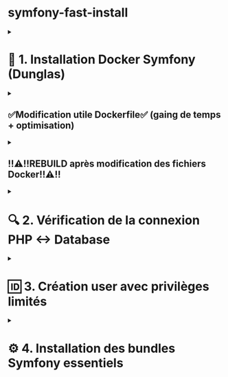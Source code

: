 <summary><h1>symfony-fast-install</h1></summary>

<details>
<summary><h1>🚀 1. Installation Docker Symfony (Dunglas)</h1></summary>
<details>

<summary><h2>1.1 - Clonage du repository</summary>

Naviguer dans votre dossier de travail souhaité
```bash
cd /chemin/vers/votre/dossier
```
Cloner le template Symfony Docker de Dunglas directement dans le dossier courant
```bash
git clone https://github.com/dunglas/symfony-docker.git .
```
</details>
<details>
<summary><h2>1.2 - Construction et démarrage initial<h2></summary>


Construire les images Docker (premier build)
```bash
docker compose build --pull --no-cache
``` 
Alternative pour builds suivants (plus rapide)
```bash
docker compose build
```

Démarrer les conteneurs
```bash
docker compose up -d
```
Vérifier l'état des conteneurs
```bash
docker compose ps
```
</details>
<details>
    <summary><h2>1.3 - Accès à l'application (PostgreSQL + Doctrine)</h2></summary>

- URL : `https://localhost`
- ⚠️ Accepter le certificat SSL auto-signé dans le navigateur
</details>
<details>
<summary><h2>1.4 - Installation de la base de données</summary>
<h3>Extension VS Code Docker</h3>

- Installer l'extension "Docker" par Microsoft
- Dans la sidebar Docker (icône baleine) :
   - Clic droit sur `symfony-docker-php-1`
   - Sélectionner "Attach Shell"
- Un terminal s'ouvre directement dans VS Code
- Exécuter : 
```bash
composer require symfony/orm-pack
``` 
</details>
</details>
<details>
    <summary><h2>✅Modification utile Dockerfile✅ (gaing de temps + optimisation)</h2></summary>
<details>
    <summary><h2>Alias sf = php bin/console</h2></summary>

```bash
# 🔧 Ajouter l'alias sf de façon permanente
RUN echo 'alias sf="php bin/console"' >> /root/.bashrc && \
    echo 'alias sf="php bin/console"' >> /etc/bash.bashrc
``` 
</details>

<details>
    <summary><h2>Node.js + npm install in php containeur</h2></summary>

```bash
RUN apt-get update && apt-get install -y --no-install-recommends \
    acl \
    file \          # <-- ajouter cette ligne
    gettext \
    git \           # <-- ajouter cette ligne
    curl \
    && rm -rf /var/lib/apt/lists/*
# Installer Node.js et npm
RUN curl -fsSL https://deb.nodesource.com/setup_lts.x | bash - \
    && apt-get install -y nodejs \
    && npm install -g @dbml/cli
``` 

Résultat final du dockerfile 
```bash
# Base FrankenPHP image
FROM frankenphp_upstream AS frankenphp_base

WORKDIR /app

VOLUME /app/var/

# persistent / runtime deps
# hadolint ignore=DL3008
RUN apt-get update && apt-get install -y --no-install-recommends \
    acl \
    file \
    gettext \
    git \
    curl \
    && rm -rf /var/lib/apt/lists/*

# 🔧 Ajouter l'alias sf de façon permanente
RUN echo 'alias sf="php bin/console"' >> /root/.bashrc && \
    echo 'alias sf="php bin/console"' >> /etc/bash.bashrc

# Installer Node.js et npm
RUN curl -fsSL https://deb.nodesource.com/setup_lts.x | bash - \
    && apt-get install -y nodejs \
    && npm install -g @dbml/cli

RUN set -eux; \
	install-php-extensions \
		@composer \
		apcu \
		intl \
		opcache \
		zip \
	;

# https://getcomposer.org/doc/03-cli.md#composer-allow-superuser
ENV COMPOSER_ALLOW_SUPERUSER=1
``` 
- Permet l'obtention d'une base de données complète récente grâce à la commande :
```bash
db2dbml postgres 'postgresql://user:password@localhost:5432/dbname?schemas=schema1,schema2,schema3' -o database.dbml
``` 
```bash
db2dbml postgres 'postgresql://user_symfony:secret@database:5432/app' -o database1.dbml
``` 
</details>
<details>
    <summary><h2>Ajout d'Adminer - Interface graphique pour PostgreSQL</h2></summary>

- Qu'est-ce qu'Adminer ?
Adminer est une interface web légère pour gérer vos bases de données directement depuis votre navigateur, similaire à phpMyAdmin mais pour plusieurs types de bases.

- Ajout du service Adminer au compose.yaml

```yaml
services:
  adminer:
    image: adminer
    restart: always
    ports:
      - 8080:8080
``` 

- Accès à Adminer
    - URL : 
    ```bash
    http://localhost:8080
    ``` 
    - Interface : Web accessible depuis votre navigateur

- Connexion à PostgreSQL via Adminer
Dans l'interface Adminer, utiliser ces paramètres :
    - **Système** : PostgreSQL
    - **Serveur** : database
    - **Utilisateur** : user_symfony
    - **Mot de passe** : secret
    - **Base de données** : app

-  Fonctionnalités disponibles
    - 📊 **Visualisation des tables** - Structure et données
    - ✏️ **Édition directe** - Modifier les enregistrements
    - 🔍 **Exécution de requêtes SQL** - Interface de requêtage
    - 📈 **Schéma de base** - Vue d'ensemble des relations
    - 📤 **Import/Export** - Sauvegarde et restauration
</details>
</details>
<details>
    <summary><h2> ‼️⚠️‼️REBUILD après modification des fichiers Docker‼️⚠️‼️</h2></summary>

```bash
docker compose down
```
```bash
docker compose build
```
```bash
docker compose up -d
```

</details>

<details>
<summary><h1> 🔍 2. Vérification de la connexion PHP ↔ Database</h1></summary>
<details>
    <summary><h2>2.1 - Vérifier l'état des conteneurs</h2></summary>

- Voir les conteneurs actifs
```bash
docker compose ps
```
- Voir les logs en cas de problème
```bash
docker compose logs database
```
```bash
docker compose logs php
```
</details>
<details>
    <summary><h2>2.2 - Test de connexion via Doctrine</h2></summary>
    Entrer dans le conteneur PHP

   - Clic droit sur `symfony-docker-php-1`
   - Sélectionner "Attach Shell"

```bash
sf doctrine:query:sql "SELECT version();"
```
Résultat attendu :  
```bash
  version                                                                                   
 ------------------------------------------------------------------------------------------ 
  PostgreSQL 16.10 on x86_64-pc-linux-musl, compiled by gcc (Alpine 14.2.0) 14.2.0, 64-bit 
```
</details>
<details>
    <summary><h2>2.3 - Création de la base de données</h2></summary>
Dans le conteneur PHP

```bash
sf doctrine:database:create
```
Si erreur "database already exists" = Connexion OK !

</details>
<details>
    <summary><h2> 2.4 - Test direct PostgreSQL</h2></summary>
Entrer dans le conteneur PostgreSQL

   - Clic droit sur `symfony-docker-database-1`
   - Sélectionner "Attach Shell"
```bash
psql -U app -d app
```
Vérifier les utilisateurs
```bash
\du
```
Sortir
```bash
\q
```

</details>
</details>
<details>
    <summary><h1> 🆔 3. Création user avec privilèges limités</h1></summary>
<details>
    <summary><h2> 3.1 - Création du script d'initialisation</h2></summary>

Créer le dossier 📂 pour les scripts
```bash
mkdir -p docker/postgres/init
```
Créer un fichier 📇 "01-create-symfony-user.sql"

```bash
-- Script de sécurisation PostgreSQL pour Symfony
-- Objectif: Créer un utilisateur avec permissions limitées pour l'application

-- 1. Créer un utilisateur Symfony avec permissions limitées
CREATE USER user_symfony WITH PASSWORD 'secret';

-- 2. Accorder seulement les permissions nécessaires sur la base de données
GRANT CONNECT ON DATABASE app TO user_symfony;

-- 3. Accorder les permissions sur le schéma public
GRANT USAGE ON SCHEMA public TO user_symfony;
GRANT CREATE ON SCHEMA public TO user_symfony;  -- AJOUTÉ: nécessaire pour les migrations

-- 4. Accorder les permissions CRUD sur toutes les tables existantes
GRANT SELECT, INSERT, UPDATE, DELETE ON ALL TABLES IN SCHEMA public TO user_symfony;

-- 5. Accorder les permissions sur les futures tables (pour les migrations)
ALTER DEFAULT PRIVILEGES IN SCHEMA public GRANT SELECT, INSERT, UPDATE, DELETE ON TABLES TO user_symfony;

-- 6. AJOUTÉ: Permissions pour créer/modifier les tables (migrations Doctrine)
GRANT CREATE ON DATABASE app TO user_symfony;
ALTER DEFAULT PRIVILEGES IN SCHEMA public GRANT ALL PRIVILEGES ON TABLES TO user_symfony;

-- 7. Accorder les permissions sur les séquences (pour les auto-increment)
GRANT USAGE, SELECT ON ALL SEQUENCES IN SCHEMA public TO user_symfony;
ALTER DEFAULT PRIVILEGES IN SCHEMA public GRANT USAGE, SELECT ON SEQUENCES TO user_symfony;

-- 8. AJOUTÉ: Permissions sur les séquences pour les migrations
ALTER DEFAULT PRIVILEGES IN SCHEMA public GRANT ALL PRIVILEGES ON SEQUENCES TO user_symfony;

-- 9. IMPORTANT: user_symfony peut maintenant:
-- - CREATE TABLE (nécessaire pour les migrations)
-- - ALTER TABLE (nécessaire pour les migrations)
-- - DROP TABLE (nécessaire pour rollback migrations)
-- Mais ne peut toujours PAS:
-- - DROP DATABASE
-- - Créer d'autres utilisateurs

\echo 'Utilisateur user_symfony créé avec permissions pour Doctrine migrations'
\echo 'SÉCURITÉ: Cet utilisateur peut gérer les tables mais pas la base de données'
```
</details>
<details>
    <summary><h2>3.2 - Modification du compose.yaml</h2></summary>

Ajouter cette ligne dans la section `volumes` du service `database` :
```yaml
volumes:
  - database_data:/var/lib/postgresql/data:rw
  - ./docker/postgres/init:/docker-entrypoint-initdb.d:ro  # <- Ajouter cette ligne
```
</details>
<details>
    <summary><h2>3.3 - Modification de la configuration d'utilisateur</h2></summary>
<details>
    <summary><h2>3.3.1 - Modification du .yaml</h2></summary>

Supprimer cette ligne dans la section `volumes` du service `php` :
```yaml
DATABASE_URL: postgresql://${POSTGRES_USER:-app}:${POSTGRES_PASSWORD:-!ChangeMe!}@database:5432/${POSTGRES_DB:-app}
```
Ajouter et modifier dans le service `database` :
```bash
    environment:
      POSTGRES_DB: ${POSTGRES_DB} # <- modifier cette ligne
      POSTGRES_PASSWORD: ${POSTGRES_PASSWORD} # <- modifier cette ligne
      POSTGRES_USER: ${POSTGRES_USER} # <- modifier cette ligne
    healthcheck:
      test: ["CMD", "pg_isready", "-d", "${POSTGRES_DB}", "-U", "${POSTGRES_USER}"] # <- modifier cette ligne
      timeout: 5s
```
</details>
<details>
    <summary><h2>3.3.2 - Configuration des fichiers d'environnement</h2></summary>

Modifier le fichier ".env" 
```bash
###> symfony/framework-bundle ###
APP_ENV=dev
APP_SECRET=""                                # <- modifier cette ligne
###< symfony/framework-bundle ###

###> doctrine/doctrine-bundle ###
# Format described at https://www.doctrine-project.org/projects/doctrine-dbal/en/latest/reference/configuration.html#connecting-using-a-url
# IMPORTANT: You MUST configure your server version, either here or in config/packages/doctrine.yaml

DATABASE_URL=""                             # <- modifier cette ligne
###< doctrine/doctrine-bundle ###

###> Docker PostgreSQL Configuration ###    # <- ajouter cette ligne
POSTGRES_USER=""                            # <- ajouter cette ligne
POSTGRES_PASSWORD=""                        # <- ajouter cette ligne
POSTGRES_DB=""                              # <- ajouter cette ligne
###< Docker PostgreSQL Configuration ###    # <- ajouter cette ligne
```

</details>
<details>
    <summary><h2>3.3.3 - Configuration du fichiers d'environnement non versionné</h2></summary>

Créer le fichier ".env.local", avec les vrais mots de passe
```bash
###> symfony/framework-bundle ###
APP_SECRET=cfd43436eff37492047bc654e4a13d0c
###< symfony/framework-bundle ###

###> Database Configuration ###
DATABASE_URL="postgresql://user_symfony:secret@database:5432/app?serverVersion=16&charset=utf8"
POSTGRES_USER=postgres
POSTGRES_PASSWORD=postgres_admin_secret_123
POSTGRES_DB=app
###< Database Configuration ###
```

Et COUPER / COLLER ce block du .env vers le env.local (pourra servir si changement Postgres --> MySQL)
```bash
###> doctrine/doctrine-bundle ###
# Format described at https://www.doctrine-project.org/projects/doctrine-dbal/en/latest/reference/configuration.html#connecting-using-a-url
# IMPORTANT: You MUST configure your server version, either here or in config/packages/doctrine.yaml
#
# DATABASE_URL="sqlite:///%kernel.project_dir%/var/data_%kernel.environment%.db"
# DATABASE_URL="mysql://app:!ChangeMe!@127.0.0.1:3306/app?serverVersion=8.0.32&charset=utf8mb4"
# DATABASE_URL="mysql://app:!ChangeMe!@127.0.0.1:3306/app?serverVersion=10.11.2-MariaDB&charset=utf8mb4"

###< doctrine/doctrine-bundle ###
```
</details>
<details>
    <summary><h2>3.3.4 - ‼️⚠️‼️Application des modifications‼️⚠️‼️</h2></summary>

Arrêter et supprimer les volumes (pour réinitialiser PostgreSQL)
```bash
docker compose down -v
```
Rebuild avec la nouvelle configuration
```bash
docker compose build
```
Relancer la nouvelle configuration
```bash
docker compose up -d
```
</details>
</details>
</details>

<details>
    <summary><h1>⚙️ 4. Installation des bundles Symfony essentiels</h1></summary>
<details>
    <summary><h2>4.1 - Installation du Maker Bundle (outils de développement)</h2></summary>

- Dans le conteneur PHP
```bash
composer require --dev symfony/maker-bundle
```
- Vérifier l'installation
```bash
sf list make
```
- 🛠️ Ce que le Maker Bundle apporte :
    - `make:controller` - Créer des contrôleurs
    - `make:entity` - Créer des entités Doctrine
    - `make:form` - Créer des formulaires
    - `make:crud` - Générer un CRUD complet
    - `make:migration` - Créer des migrations de base de données
    - `make:user` - Créer un système d'utilisateurs
    - `make:auth` - Créer un système d'authentification
    - Et bien d'autres commandes de génération !
</details>
<details>
    <summary><h2>4.2 - Installation du WebApp Pack (stack complète)</h2></summary>

- Dans le conteneur PHP
```bash
composer require symfony/webapp-pack
```
- Sortir du conteneur
```bash
exit
```
- 🚀 Ce que le WebApp Pack apporte :
    - **Twig** - Moteur de templates pour les vues
    - **Doctrine Migrations** - Gestion des migrations de BDD
    - **Security Bundle** - Authentification et autorisation
    - **Form Component** - Création de formulaires
    - **Validator** - Validation des données
    - **Asset Component** - Gestion des assets (CSS, JS)
    - **Mailer** - Envoi d'emails
    - **Messenger** - Système de queues et messages asynchrones
    - **WebProfiler** - Outils de debug et profiling
    - **Et beaucoup d'autres composants essentiels !**

</details>
<details>
    <summary><h2>4.3 - ‼️⚠️‼️Reconstruction après installation‼️⚠️‼️</h2></summary>

Ces installations peuvent modifier les fichiers Docker et ajouter de nouveaux services
```bash
docker compose down 
```
Rebuild avec la nouvelle configuration
```bash
docker compose build
```
Relancer la nouvelle configuration
```bash
docker compose up -d
```
</details>
<details>
    <summary><h2>4.4 - Test des nouvelles fonctionnalités</h2></summary>

 - Dans le conteneur PHP
Voir toutes les commandes Symfony disponibles
```bash
sf list
```
Voir spécifiquement les commandes make
```bash
sf list make
```
Exemple : Créer votre première entité
```bash
sf make:entity Product
```
Créer une migration après avoir créé des entités
```bash
sf make:migration
```
Appliquer les migrations à la base de données
```bash
sf make:migrations:migrate
```
Générer un contrôleur
```bash
sf make:controller ProductController
```
Générer un CRUD complet pour une entité
```bash
sf make:crud Product
```
</details>
</details>


</details>




